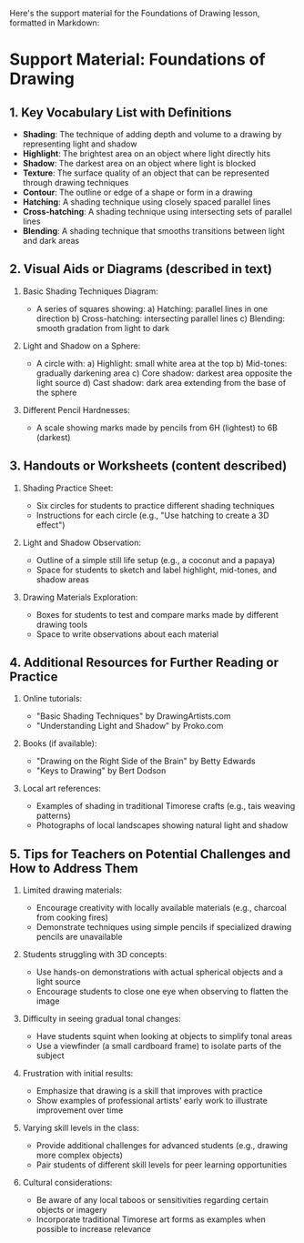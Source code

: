Here's the support material for the Foundations of Drawing lesson, formatted in Markdown:

# Support Material: Foundations of Drawing

## 1. Key Vocabulary List with Definitions

- **Shading**: The technique of adding depth and volume to a drawing by representing light and shadow
- **Highlight**: The brightest area on an object where light directly hits
- **Shadow**: The darkest area on an object where light is blocked
- **Texture**: The surface quality of an object that can be represented through drawing techniques
- **Contour**: The outline or edge of a shape or form in a drawing
- **Hatching**: A shading technique using closely spaced parallel lines
- **Cross-hatching**: A shading technique using intersecting sets of parallel lines
- **Blending**: A shading technique that smooths transitions between light and dark areas

## 2. Visual Aids or Diagrams (described in text)

1. Basic Shading Techniques Diagram:
   - A series of squares showing:
     a) Hatching: parallel lines in one direction
     b) Cross-hatching: intersecting parallel lines
     c) Blending: smooth gradation from light to dark

2. Light and Shadow on a Sphere:
   - A circle with:
     a) Highlight: small white area at the top
     b) Mid-tones: gradually darkening area
     c) Core shadow: darkest area opposite the light source
     d) Cast shadow: dark area extending from the base of the sphere

3. Different Pencil Hardnesses:
   - A scale showing marks made by pencils from 6H (lightest) to 6B (darkest)

## 3. Handouts or Worksheets (content described)

1. Shading Practice Sheet:
   - Six circles for students to practice different shading techniques
   - Instructions for each circle (e.g., "Use hatching to create a 3D effect")

2. Light and Shadow Observation:
   - Outline of a simple still life setup (e.g., a coconut and a papaya)
   - Space for students to sketch and label highlight, mid-tones, and shadow areas

3. Drawing Materials Exploration:
   - Boxes for students to test and compare marks made by different drawing tools
   - Space to write observations about each material

## 4. Additional Resources for Further Reading or Practice

1. Online tutorials:
   - "Basic Shading Techniques" by DrawingArtists.com
   - "Understanding Light and Shadow" by Proko.com

2. Books (if available):
   - "Drawing on the Right Side of the Brain" by Betty Edwards
   - "Keys to Drawing" by Bert Dodson

3. Local art references:
   - Examples of shading in traditional Timorese crafts (e.g., tais weaving patterns)
   - Photographs of local landscapes showing natural light and shadow

## 5. Tips for Teachers on Potential Challenges and How to Address Them

1. Limited drawing materials:
   - Encourage creativity with locally available materials (e.g., charcoal from cooking fires)
   - Demonstrate techniques using simple pencils if specialized drawing pencils are unavailable

2. Students struggling with 3D concepts:
   - Use hands-on demonstrations with actual spherical objects and a light source
   - Encourage students to close one eye when observing to flatten the image

3. Difficulty in seeing gradual tonal changes:
   - Have students squint when looking at objects to simplify tonal areas
   - Use a viewfinder (a small cardboard frame) to isolate parts of the subject

4. Frustration with initial results:
   - Emphasize that drawing is a skill that improves with practice
   - Show examples of professional artists' early work to illustrate improvement over time

5. Varying skill levels in the class:
   - Provide additional challenges for advanced students (e.g., drawing more complex objects)
   - Pair students of different skill levels for peer learning opportunities

6. Cultural considerations:
   - Be aware of any local taboos or sensitivities regarding certain objects or imagery
   - Incorporate traditional Timorese art forms as examples when possible to increase relevance